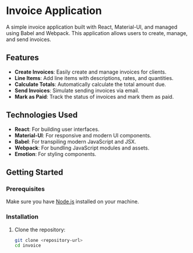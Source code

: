 # Invoice Application

A simple invoice application built with React, Material-UI, and managed using Babel and Webpack. This application allows users to create, manage, and send invoices.

## Features

- **Create Invoices**: Easily create and manage invoices for clients.
- **Line Items**: Add line items with descriptions, rates, and quantities.
- **Calculate Totals**: Automatically calculate the total amount due.
- **Send Invoices**: Simulate sending invoices via email.
- **Mark as Paid**: Track the status of invoices and mark them as paid.

## Technologies Used

- **React**: For building user interfaces.
- **Material-UI**: For responsive and modern UI components.
- **Babel**: For transpiling modern JavaScript and JSX.
- **Webpack**: For bundling JavaScript modules and assets.
- **Emotion**: For styling components.

## Getting Started

### Prerequisites

Make sure you have [Node.js](https://nodejs.org/) installed on your machine.

### Installation

1. Clone the repository:

   ```bash
   git clone <repository-url>
   cd invoice
